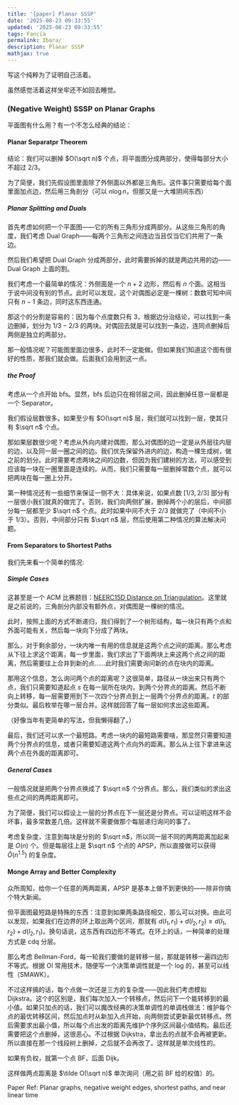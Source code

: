 ```yaml
---
title: '[paper] Planar SSSP'
date: '2025-08-23 09:33:55'
updated: '2025-08-23 09:33:55'
tags: Fancia
permalink: Ibara/
description: Planar SSSP
mathjax: true
---
```


写这个纯粹为了证明自己活着。

虽然感觉活着这样坐牢还不如回去睡觉。

### (Negative Weight) SSSP on Planar Graphs

平面图有什么用？有一个不怎么经典的结论：

#### Planar Separatpr Theorem

结论：我们可以删掉 $O(\sqrt n)$ 个点，将平面图分成两部分，使得每部分大小不超过 $2/3$。

为了简便，我们先假设图里面除了外侧面以外都是三角形。这件事只需要给每个面里面加点边，然后用三角剖分（可以 $n\log n$，但那又是一大堆阴间东西）

##### Planar Splitting and Duals 

首先考虑如何把一个平面图——它的所有三角形分成两部分。从这些三角形的角度，我们考虑 Dual Graph——每两个三角形之间连边当且仅当它们共用了一条边。

然后我们希望把 Dual Graph 分成两部分，此时需要拆掉的就是两边共用的边——Dual Graph 上面的割。

我们考虑一个最简单的情况：外侧面是一个 $n+2$ 边形，然后有 $n$ 个面。这相当于说中间没有别的节点。此时可以发现，这个对偶图必定是一棵树：数数可知中间只有 $n-1$ 条边，同时这东西连通。

那这个的分割是容易的：因为每个点度数只有 $3$，根据边分治结论，可以找到一条边删掉，划分为 $1/3-2/3$ 的两块。对偶回去就是可以找到一条边，连同点删掉后两侧是独立的两部分。

那一般情况呢？可能图里面边很多，此时不一定能做。但如果我们知道这个图有很好的性质，那我们就会做。后面我们会用到这一点。

##### the Proof

考虑从一个点开始 bfs。显然，bfs 后边只在相邻层之间，因此删掉任意一层都是一个 Separator。

我们假设层数很多。如果至少有 $O(\sqrt n)$ 层，我们就可以找到一层，使其只有 $\sqrt n$ 个点。

那如果层数很少呢？考虑从外向内建对偶图，那么对偶图的边一定是从外层往内层的边，以及同一层一圈之间的边。我们优先保留外进内的边，构造一棵生成树，做之前的划分。此时需要考虑两块之间的边数，但因为我们建树的方法，可以感受到应该每一块在一圈里面是连续的。从而，我们只需要每一层删掉常数个点，就可以把两块在每一圈上分开。

第一种情况还有一些细节来保证一侧不大：具体来说，如果点数 $[1/3,2/3]$ 部分有一层很小我们就真的做完了。否则，我们向两侧扩展，删掉两个小的层后，中间部分每一层都至少 $\sqrt n$ 个点。此时如果中间不大于 $2/3$ 就做完了（中间不小于 $1/3$）。否则，中间部分只有 $\sqrt n$ 层，然后使用第二种情况的算法解决问题。

#### From Separators to Shortest Paths

我们先来看一个简单的情况:

##### Simple Cases

这甚至是一个 ACM 比赛题目：[NEERC15D Distance on Triangulation](https://vjudge.net/problem/Gym-100851D)。这里就是之前说的，三角剖分内部没有额外点，对偶图是一棵树的情况。

此时，按照上面的方式不断递归，我们得到了一个树形结构，每一块只有两个点和外面可能有关，然后每一块向下分成了两块。

那么，对于剩余部分，一块内唯一有用的信息就是这两个点之间的距离。那么考虑从下往上求这个距离，每一步里面，我们求出了下面两块上来这两个点之间的距离，然后需要往上合并到新的点……此时我们需要询问新的点在块内的距离。

那用这个信息，怎么询问两个点的距离呢？这很简单，路径从一块出来只有两个点，我们只需要知道起点 $s$ 在每一层所在块内，到两个分界点的距离。然后不断向上转移，每一层需要用到下一次四个分界点到上一层两个分界点的距离。$t$ 的部分类似。最后枚举在哪一层合并。这样就回答了每一层如何求出这些距离。

（好像当年有更简单的写法，但我懒得翻了。）

最后，我们还可以求一个最短路。考虑一块内的最短路需要啥，那显然只需要知道两个分界点的信息，或者只需要知道这两个点向外的距离。那么从上往下拿进来这两个点在外面的距离即可。

##### General Cases

一般情况就是把两个分界点换成了 $\sqrt n$ 个分界点。那么，我们类似的求出这些点之间的两两距离即可。

为了简便，我们可以假设上一层的分界点在下一层还是分界点。可以证明这样不会坏事，最多常数差几倍。这样就不需要做那个每层递归询问的事了。

考虑复杂度，注意到每块是分别的 $\sqrt n$，所以同一层不同的两两距离加起来是 $O(n)$ 个。但是每层往上是 $\sqrt n$ 个点的 APSP，所以直接做可以获得 $\tilde O(n^{1.5})$ 的复杂度。

#### Monge Array and Better Complexity

众所周知，给你一个任意的两两距离，APSP 是基本上做不到更快的——除非你搞个特大新闻。

但平面图最短路是特殊的东西：注意到如果两条路径相交，那么可以对换。由此可以发现，如果我们在边界的环上取出两个区间，那就有 $d(l_1,r_1)+d(l_2,r_2)\geq d(l_1,r_2)+d(l_2,r_1)$。换句话说，这东西有四边形不等式。在环上的话，一种简单的处理方式是 cdq 分层。

那么考虑 Bellman-Ford，每一轮我们要做的是转移一层，那就是转移一遍四边形不等式。根据 OI 常用技术，随便写一个决策单调性就是一个 log 的，甚至可以线性（SMAWK）。

不过这样搞的话，每个点做一次还是三方的复杂度——因此我们考虑模拟 Dijkstra。这个的区别是，我们每次加入一个转移点，然后问下一个能转移到的最小值。如果只加点的话，我们可以魔改经典的决策单调性的单调栈做法：维护每个点的最优转移区间，然后加点时从新加入点开始，向两侧尝试更新最优转移点。然后需要求出最小值，所以每个点出发的距离先维护个序列区间最小值结构。最后还需要把这个点删掉，这很恶心。不过根据 Dijkstra，拿出去的点就不会再被更新。所以直接在那一个线段树上删掉，之后就不会再改了。这样就是单次线性的。

如果有负权，就第一个点 BF，后面 Dijk。

这样做两点距离是 $\tilde O(\sqrt n)$ 单次询问（用之前 BF 给的权值）的。

Paper Ref: Planar graphs, negative weight edges, shortest paths, and near linear time